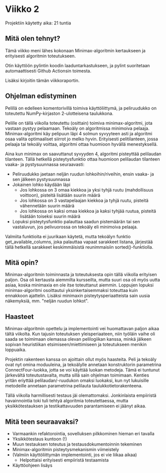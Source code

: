 # Viikko 2
Projektiin käytetty aika: 21 tuntia

## Mitä olen tehnyt?
Tämä viikko meni lähes kokonaan Minimax-algoritmin kertaukseen ja erityisesti algoritmin toteutukseen. 

Otin käyttöön pylintin koodin laaduntarkastukseen, ja pylint suoritetaan automaattisesti Github Actionsin toimesta.

Lisäksi kirjoitin tämän viikkoraportin.

## Ohjelman edistyminen
Pelillä on edelleen komentorivillä toimiva käyttöliittymä,
ja peliruudukko on toteutettu NumPy-kirjaston 2-ulotteisena taulukkona.

Pelille on tällä viikolla toteutettu (osittain) toimiva minimax-algoritmi, jota vastaan pystyy pelaamaan.
Tekoäly on algoritmissa minimoiva pelaaja. Minimax-algoritmi käy pelipuun läpi 4 solmun syvyyteen asti ja algoritmi osaa valita optimaaliset siirrot jo melko hyvin.
Erityisesti pelitilanteen, jossa pelaaja tai tekoäly voittaa,
algoritmi ottaa huomioon hyvällä menestyksellä. 

Aina kun minimax on saavuttanut syvyyden 4, algoritmi pisteyttää pelilaudan tilanteen.
Tällä hetkellä pisteytysfunktio ottaa huomioon pelilaudan tilanteen vaaka- ja pystysuunnassa seuraavasti:
- Peliruudukko jaetaan neljän ruudun lohkoihin/riveihin, ensin vaaka- ja sen jälkeen pystysuunnassa
- Jokainen lohko käydään läpi
  - Jos lohkossa on 3 omaa kiekkoa ja yksi tyhjä ruutu (mahdollisuus voittoon), pisteitä lisätään suurin määrä
  - Jos lohkossa on 3 vastapelaajan kiekkoa ja tyhjä ruutu, pisteitä vähennetään suurin määrä
  - Jos lohkossa on kaksi omaa kiekkoa ja kaksi tyhjää ruutua, pisteitä lisätään toiseksi suurin määrä
- Lopuksi pisteytysfunktio palauttaa saadun pistemäärän tai sen vastaluvun, jos pelivuorossa on tekoäly eli minimoiva pelaaja.

Valmiita funktioita ei juurikaan käytetä, mutta tekoälyn funktio get_available_columns, 
joka palauttaa vapaat sarakkeet listana, järjestää tällä hetkellä sarakkeet keskimmäisistä reunimmaisiin sorted()-funktiolla.

## Mitä opin?
Minimax-algoritmin toiminnasta ja toteutuksesta opin tällä viikolla erityisen paljon. Osa oli kertausta aiemmilta kursseilta, mutta suuri osa oli myös uutta asiaa,
koska minimaxia en ole itse toteuttanut aiemmin.
Loppujen lopuksi minimax-algoritmi osoittautui yksinkertaisemmaksi toteuttaa kuin ennakkoon ajattelin. 
Lisäksi minimaxin pisteytysperiaatteista sain uusia näkemyksiä, mm. "neljän ruudun lohkot".

## Haasteet
Minimax-algoritmin opettelu ja implementointi vei huomattavan paljon aikaa tältä viikolta. Kun tajusin toteutuksen yleisperiaateen,
niin työläin vaihe oli saada se toimimaan olemassa olevan pelilogiikan kanssa, minkä jälkeen sopivan 
heuristiikan etsimiseen/miettimiseen ja toteutukseen menikin loppuaika. 

Projektin rakenteen kanssa on ajoittain ollut myös haasteita. Peli ja tekoäly ovat nyt omina moduuleina,
ja tekoälylle annetaan konstruktorin parametrina ConnectFour-luokka, jotta se voi käyttää luokan metodeja.
Tämä ei tuntunut järkevältä toteutustavalta, mutta sillä sain ohjelman toimimaan. 
Kenties yritän eriyttää pelilaudan/-ruudukon omaksi luokaksi, kun nyt lukuisille metodeille annetaan parametrina pelilauta taulukkotietorakenteena.

Tällä viikolla harmillisesti testaus jäi olemattomaksi. 
Jonkinlaista empiiristä havainnointia toki tuli tehtyä algoritmia toteutettaessa, 
mutta yksikkötestauksen ja testikattavuuden parantamiseen ei jäänyt aikaa.

## Mitä teen seuraavaksi?
- Varmaankin refaktorointia, sovelluksen pilkkominen hieman eri tavalla
- Yksikkötestaus kuntoon (!)
- Muun testauksen toteutus ja testausdokumentoinnin tekeminen
- Minimax-algoritmin pisteytysmekanismin viimeistely
- (Valmiin käyttöliittymän implementointi, jos ei vie liikaa aikaa)  
  - Helpottaisi erityisesti empiiristä testaamista
- Käyttöohjeen lisäys
